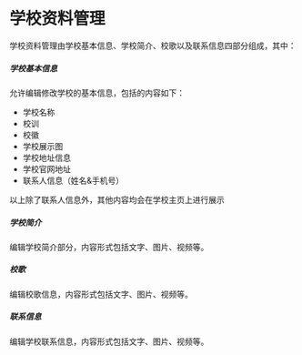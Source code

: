 # 学校资料管理

学校资料管理由学校基本信息、学校简介、校歌以及联系信息四部分组成，其中：

##### 学校基本信息

允许编辑修改学校的基本信息，包括的内容如下：

- 学校名称
- 校训
- 校徽
- 学校展示图
- 学校地址信息
- 学校官网地址
- 联系人信息（姓名&手机号）

以上除了联系人信息外，其他内容均会在学校主页上进行展示

##### 学校简介

编辑学校简介部分，内容形式包括文字、图片、视频等。

##### 校歌

编辑校歌信息，内容形式包括文字、图片、视频等。

##### 联系信息

编辑学校联系信息，内容形式包括文字、图片、视频等。